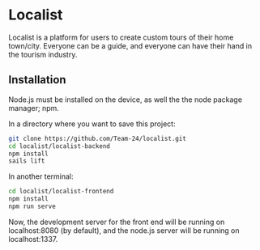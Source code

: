 # Localist 

Localist is a platform for users to create custom tours of their home town/city. Everyone can be a guide, and everyone can have their hand in the tourism industry.

## Installation

Node.js must be installed on the device, as well the the node package manager; npm.

In a directory where you want to save this project:
```bash
git clone https://github.com/Team-24/localist.git
cd localist/localist-backend
npm install 
sails lift
```
In another terminal:
```bash
cd localist/localist-frontend
npm install 
npm run serve
```

Now, the development server for the front end will be running on localhost:8080 (by default), and the node.js server will be running on localhost:1337.
